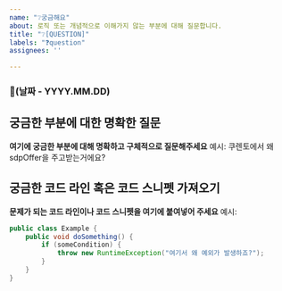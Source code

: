 ```yaml
---
name: "❔궁금해요"
about: 로직 또는 개념적으로 이해가지 않는 부분에 대해 질문합니다.
title: "❔[QUESTION]"
labels: "❓question"
assignees: ''

---
```


### 📅(날짜 - YYYY.MM.DD)

## 궁금한 부분에 대한 명확한 질문

**여기에 궁금한 부분에 대해 명확하고 구체적으로 질문해주세요**
예시:
쿠렌토에서 왜 sdpOffer을 주고받는거에요?

## 궁금한 코드 라인 혹은 코드 스니펫 가져오기

**문제가 되는 코드 라인이나 코드 스니펫을 여기에 붙여넣어 주세요**
예시:

```java
public class Example {
    public void doSomething() {
        if (someCondition) {
            throw new RuntimeException("여기서 왜 예외가 발생하죠?");
        }
    }
}
